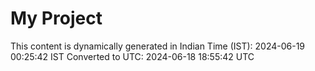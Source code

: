 # My Project

This content is dynamically generated in Indian Time (IST): 2024-06-19 00:25:42 IST
Converted to UTC: 2024-06-18 18:55:42 UTC
